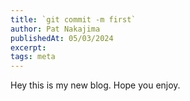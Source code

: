 ```yaml
---
title: `git commit -m first`
author: Pat Nakajima
publishedAt: 05/03/2024
excerpt:
tags: meta
---
```

<p>Hey this is my new blog. Hope you enjoy.</p>